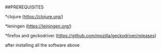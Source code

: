 ##PREREQUISITES

*clojure (https://clojure.org/)

*leningen (https://leiningen.org/)

*firefox and geckodriver (https://github.com/mozilla/geckodriver/releases)

after installing all the software above
